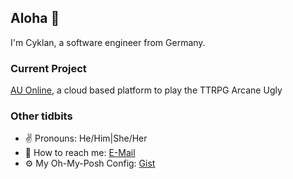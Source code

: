 ## Aloha 🌴

I'm Cyklan, a software engineer from Germany.

### Current Project

[AU Online](https://github.com/Cyklan/arcane-ugly), a cloud based platform to play the TTRPG Arcane Ugly

### Other tidbits

- ✌ Pronouns: He/Him|She/Her
- 💌 How to reach me: [E-Mail](mailto://nils@fahle.dev)
- ⚙ My Oh-My-Posh Config: [Gist](https://gist.github.com/Cyklan/8542ff643a6bd7f384882818f4d39b1e)
